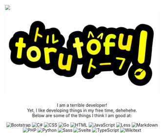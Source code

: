 <img src="https://komarev.com/ghpvc/?username=t7ru&style=pixel"/>
<div align="center">
<img src="tofulogo.png" width="600"/>

I am a terrible developer!<br/>
Yet, I like developing things in my free time, dehehehe.<br/>
Below are some of the things I think I am good at:

![Bootstrap](https://img.shields.io/badge/bootstrap-%23712CF9.svg?style=for-the-badge&logo=bootstrap&logoColor=white)
![C#](https://img.shields.io/badge/C%23-239120?style=for-the-badge&logo=unity&logoColor=white)
![CSS](https://img.shields.io/badge/CSS-639?style=for-the-badge&logo=css&logoColor=white)
![Go](https://img.shields.io/badge/go-%2300ADD8.svg?style=for-the-badge&logo=go&logoColor=white)
![HTML](https://img.shields.io/badge/html-%23E34F26.svg?style=for-the-badge&logo=html5&logoColor=white)
![JavaScript](https://img.shields.io/badge/javascript-%23F7DF1E.svg?style=for-the-badge&logo=javascript&logoColor=black)
![Less](https://img.shields.io/badge/Less-%231D365D.svg?style=for-the-badge&logo=less&logoColor=white)
![Markdown](https://img.shields.io/badge/markdown-%23000000.svg?style=for-the-badge&logo=markdown&logoColor=white)
![PHP](https://img.shields.io/badge/php-%23777BB4.svg?style=for-the-badge&logo=php&logoColor=white)
![Python](https://img.shields.io/badge/python-3670A0?style=for-the-badge&logo=python&logoColor=white)
![Sass](https://img.shields.io/badge/Sass-CC6699?style=for-the-badge&logo=Sass&logoColor=white)
![Svelte](https://img.shields.io/badge/svelte-%23FF3C00.svg?style=for-the-badge&logo=svelte&logoColor=white)
![TypeScript](https://img.shields.io/badge/typescript-%23007ACC.svg?style=for-the-badge&logo=typescript&logoColor=white)
![Wikitext](https://img.shields.io/badge/wikitext-%23555555.svg?style=for-the-badge&logo=wikipedia&logoColor=white)
</div>
